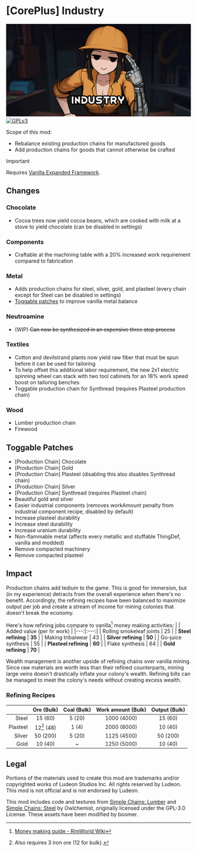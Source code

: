<!--[![GPLv3][badge-license]](https://www.gnu.org/licenses/gpl-3.0) -->
[badge-license]: https://img.shields.io/badge/License-GPLv3-lightgray
<!--![Supports Royalty][badge-dlc-royalty] supports Royalty DLC-->
[badge-dlc-royalty]: https://img.shields.io/badge/DLC-Royalty-gold
<!--![Supports Ideology][badge-dlc-ideology] supports Ideology DLC-->
[badge-dlc-ideology]: https://img.shields.io/badge/DLC-Ideology-indianred
<!--![Supports Biotech][badge-dlc-biotech] supports Biotech DLC-->
[badge-dlc-biotech]: https://img.shields.io/badge/DLC-Biotech-mediumturquoise
<!--![Supports Anomaly][badge-dlc-anomaly] supports Anomaly DLC-->
[badge-dlc-anomaly]: https://img.shields.io/badge/DLC-Anomaly-darkseagreen

# [CorePlus] Industry
![](About/Preview.png)\
[![GPLv3][badge-license]](https://www.gnu.org/licenses/gpl-3.0)

Scope of this mod:
- Rebalance existing production chains for manufactured goods
- Add production chains for goods that cannot otherwise be crafted

> [!IMPORTANT]
> Requires [Vanilla Expanded Framework](https://steamcommunity.com/sharedfiles/filedetails/?id=2023507013).

## Changes
### Chocolate
- Cocoa trees now yield cocoa beans, which are cooked with milk at a stove to yield chocolate (can be disabled in settings)

### Components
- Craftable at the machining table with a 20% increased work requirement compared to fabrication

### Metal
- Adds production chains for steel, silver, gold, and plasteel (every chain except for Steel can be disabled in settings)
- [Toggable patches](#toggable-patches) to improve vanilla metal balance

### Neutroamine
- (WIP) ~~Can now be synthesized in an expensive three step process~~

### Textiles
- Cotton and devilstrand plants now yield raw fiber that must be spun before it can be used for tailoring
- To help offset this additional labor requirement, the new 2x1 electric spinning wheel can stack with two tool cabinets for an 18% work speed boost on tailoring benches
- Toggable production chain for Synthread (requires Plasteel production chain)

### Wood
- Lumber production chain
- Firewood

## Toggable Patches
- [Production Chain] Chocolate
- [Production Chain] Gold
- [Production Chain] Plasteel (disabling this also disables Synthread chain)
- [Production Chain] Silver 
- [Production Chain] Synthread (requires Plasteel chain)
- Beautiful gold and silver
- Easier industrial components (removes workAmount penalty from industrial component recipe, disabled by default)
- Increase plasteel durability
- Increase steel durability
- Increase uranium durability
- Non-flammable metal (affects every metallic and stuffable ThingDef, vanilla and modded)
- Remove compacted machinery
- Remove compacted plasteel

## Impact
Production chains add tedium to the game. This is good for immersion, but (in my experience) detracts from the overall experience when there's no benefit. Accordingly, the refining recipes have been balanced to maximize output per job and create a stream of income for mining colonies that doesn't break the economy.

Here's how refining jobs compare to vanilla[^2] money making activities:
|  | Added value (per hr work) |
|---:|:---:|
| Rolling smokeleaf joints | 25 |
| **Steel refining** | **35** |
| Making tribalwear | 43 |
| **Silver refining** | **50** |
| Go-juice synthesis | 55 |
| **Plasteel refining** | **60** |
| Flake synthesis | 64 |
| **Gold refining** | **70** |

Wealth management is another upside of refining chains over vanilla mining. Since raw materials are worth less than their refined counterparts, mining large veins doesn't drastically inflate your colony's wealth. Refining bills can be managed to meet the colony's needs without creating excess wealth.

### Refining Recipes
|  | Ore (Bulk) | Coal (Bulk) | Work amount (Bulk) | Output (Bulk) |
|---:|:---:|:---:|:---:|:---:|
| Steel | 15 (60) | 5 (20) | 1000 (4000) | 15 (60) |
| Plasteel | 12[^1] (48) | 1 (4) | 2000 (8000) | 10 (40) |
| Silver | 50 (200) | 5 (20) | 1125 (4500) | 50 (200) |
| Gold | 10 (40) | ~ | 1250 (5000) | 10 (40) |

## Legal
Portions of the materials used to create this mod are trademarks and/or copyrighted works of Ludeon Studios Inc. All rights reserved by Ludeon. This mod is not official and is not endorsed by Ludeon.

This mod includes code and textures from [Simple Chains: Lumber](https://github.com/Owlchemist/simple-chains-lumber) and [Simple Chains: Steel](https://github.com/Owlchemist/simple-chains-steel) by Owlchemist, originally licensed under the GPL-3.0 License. These assets have been modified by boomer.

[^1]: Also requires 3 iron ore (12 for bulk).
[^2]: [Money making guide - RimWorld Wiki](https://rimworldwiki.com/wiki/Money_making_guide)